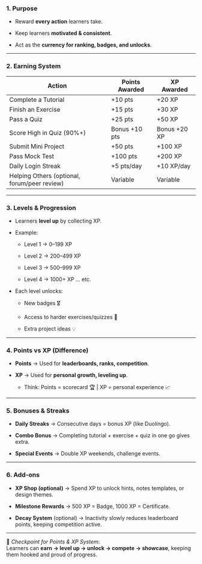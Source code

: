 ### **1. Purpose**

- Reward **every action** learners take.
    
- Keep learners **motivated & consistent**.
    
- Act as the **currency for ranking, badges, and unlocks**.
    

---

### **2. Earning System**

|Action|Points Awarded|XP Awarded|
|---|---|---|
|Complete a Tutorial|+10 pts|+20 XP|
|Finish an Exercise|+15 pts|+30 XP|
|Pass a Quiz|+25 pts|+50 XP|
|Score High in Quiz (90%+)|Bonus +10 pts|Bonus +20 XP|
|Submit Mini Project|+50 pts|+100 XP|
|Pass Mock Test|+100 pts|+200 XP|
|Daily Login Streak|+5 pts/day|+10 XP/day|
|Helping Others (optional, forum/peer review)|Variable|Variable|

---

### **3. Levels & Progression**

- Learners **level up** by collecting XP.
    
- Example:
    
    - Level 1 → 0–199 XP
        
    - Level 2 → 200–499 XP
        
    - Level 3 → 500–999 XP
        
    - Level 4 → 1000+ XP … etc.
        
- Each level unlocks:
    
    - New badges 🎖️
        
    - Access to harder exercises/quizzes 🔑
        
    - Extra project ideas 💡
        

---

### **4. Points vs XP (Difference)**

- **Points** → Used for **leaderboards, ranks, competition**.
    
- **XP** → Used for **personal growth, leveling up**.
    
    - Think: Points = scorecard 🏆 | XP = personal experience 📈
        

---

### **5. Bonuses & Streaks**

- **Daily Streaks** → Consecutive days = bonus XP (like Duolingo).
    
- **Combo Bonus** → Completing tutorial + exercise + quiz in one go gives extra.
    
- **Special Events** → Double XP weekends, challenge events.
    

---

### **6. Add-ons**

- **XP Shop (optional)** → Spend XP to unlock hints, notes templates, or design themes.
    
- **Milestone Rewards** → 500 XP = Badge, 1000 XP = Certificate.
    
- **Decay System** (optional) → Inactivity slowly reduces leaderboard points, keeping competition active.
    

---

📍 _Checkpoint for Points & XP System_:  
Learners can **earn → level up → unlock → compete → showcase**, keeping them hooked and proud of progress.